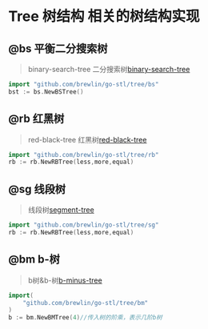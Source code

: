 # Tree 树结构 相关的树结构实现

## @bs 平衡二分搜索树
> binary-search-tree 二分搜索树[binary-search-tree](./bs)
```go
import "github.com/brewlin/go-stl/tree/bs"
bst := bs.NewBSTree()
```
## @rb 红黑树
> red-black-tree 红黑树[red-black-tree](./rb)
```go
import "github.com/brewlin/go-stl/tree/rb"
rb := rb.NewRBTree(less,more,equal)
```
## @sg 线段树
>  线段树[segment-tree](./sg)
```go
import "github.com/brewlin/go-stl/tree/sg"
rb := rb.NewRBTree(less,more,equal)
```
## @bm b-树
> b树&b-树[b-minus-tree](./bm)
```go
import(
    "github.com/brewlin/go-stl/tree/bm"
)
b := bm.NewBMTree(4)//传入树的阶乘，表示几阶b树
```